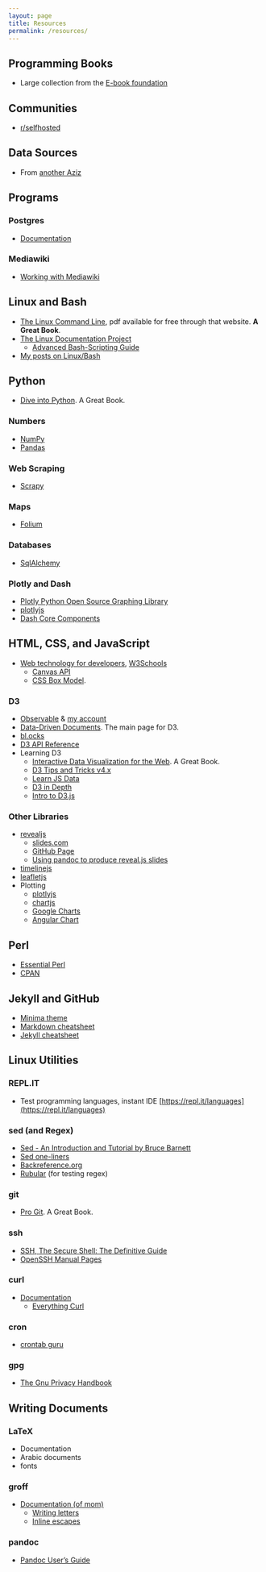 ```yaml
---
layout: page
title: Resources
permalink: /resources/
---
```

## Programming Books
* Large collection from the [E-book foundation](https://github.com/EbookFoundation)

## Communities
* [r/selfhosted](https://www.reddit.com/r/selfhosted/)

## Data Sources
* From [another Aziz](https://www.aziz-blog.com/?page_id=11103)

## Programs

### Postgres
* [Documentation](http://www.faqs.org/docs/ppbook/book1.htm)

### Mediawiki
* [Working with Mediawiki](http://workingwithmediawiki.com/book/foreword.html)

## Linux and Bash

* [The Linux Command Line](http://www.linuxcommand.org/tlcl.php), pdf available for free through that website. **A Great Book**.
* [The Linux Documentation Project](https://www.tldp.org/)
  * [Advanced Bash-Scripting Guide](https://www.tldp.org/LDP/abs/html/index.html)
* [My posts on Linux/Bash](https://azizcodes.github.io/category/linux.html)

## Python

* [Dive into Python](https://www.diveinto.org/python3/). A Great Book.

### Numbers
* [NumPy](https://docs.scipy.org/doc/)
* [Pandas](https://pandas.pydata.org/pandas-docs/stable/)

### Web Scraping
* [Scrapy](https://docs.scrapy.org/en/latest/)

### Maps
* [Folium](https://python-visualization.github.io/folium/)

### Databases
* [SqlAlchemy](https://www.sqlalchemy.org/)

### Plotly and Dash

* [Plotly Python Open Source Graphing Library](https://plot.ly/python/)
* [plotlyjs](https://plot.ly/javascript/)
* [Dash Core Components](https://dash.plot.ly/dash-core-components/)

## HTML, CSS, and JavaScript

* [Web technology for developers](https://developer.mozilla.org/en-US/docs/Web), [W3Schools](https://www.w3schools.com/)
  * [Canvas API](https://developer.mozilla.org/en-US/docs/Web/API/Canvas_API)
  * [CSS Box Model](https://www.w3schools.com/Css/css_boxmodel.asp).

### D3
* [Observable](https://observablehq.com) & [my account](https://observablehq.com/@azizcodes)
* [Data-Driven Documents](https://d3js.org/). The main page for D3.
* [bl.ocks](https://bl.ocks.org/)
* [D3 API Reference](https://github.com/d3/d3/blob/master/API.md)
* Learning D3
  * [Interactive Data Visualization for the Web](https://alignedleft.com/work/d3-book/). A Great Book.
  * [D3 Tips and Tricks v4.x](https://leanpub.com/d3-t-and-t-v4)
  * [Learn JS Data](http://learnjsdata.com/index.html)
  * [D3 in Depth](https://www.d3indepth.com/)
  * [Intro to D3.js](http://square.github.io/intro-to-d3/)

### Other Libraries
* [revealjs](https://revealjs.com/#/)
  * [slides.com](https://slides.com/)
  * [GitHub Page](https://github.com/hakimel/reveal.js) 
  * [ Using pandoc to produce reveal.js slides](https://github.com/jgm/pandoc/wiki/Using-pandoc-to-produce-reveal.js-slides)
* [timelinejs](https://timeline.knightlab.com/)
* [leafletjs](https://leafletjs.com/)
* Plotting  
  * [plotlyjs](https://plot.ly/javascript/getting-started/)
  * [chartjs](https://www.chartjs.org/docs/latest/)
  * [Google Charts](https://developers.google.com/chart/interactive/docs/)
  * [Angular Chart](https://jtblin.github.io/angular-chart.js/)

## Perl
* [Essential Perl](http://cslibrary.stanford.edu/108/EssentialPerl.html)
* [CPAN](https://www.cpan.org)

## Jekyll and GitHub
* [Minima theme](https://github.com/jekyll/minima)
* [Markdown cheatsheet](https://github.com/adam-p/markdown-here/wiki/Markdown-Cheatsheet)
* [Jekyll cheatsheet](https://devhints.io/jekyll)

## Linux Utilities

### REPL.IT 
* Test programming languages, instant IDE [https://repl.it/languages](https://repl.it/languages)

### sed (and Regex)
* [Sed - An Introduction and Tutorial by Bruce Barnett](http://www.grymoire.com/Unix/Sed.html)
* [Sed one-liners](http://sed.sourceforge.net/sed1line.txt)
* [Backreference.org](https://backreference.org/category/sed/)
* [Rubular](https://rubular.com) (for testing regex)

### git
* [Pro Git](https://git-scm.com/book/en/v2). A Great Book.

### ssh
* [SSH, The Secure Shell: The Definitive Guide](http://shop.oreilly.com/product/9780596000110.do)
* [OpenSSH Manual Pages](https://www.openssh.com/manual.html)

### curl
* [Documentation](https://curl.haxx.se/docs/)
  * [Everything Curl](https://ec.haxx.se/)

### cron
* [crontab guru](https://crontab.guru/)

### gpg
* [The Gnu Privacy Handbook](https://www.gnupg.org/gph/en/manual/book1.html)

## Writing Documents

### LaTeX
* Documentation
* Arabic documents
* fonts

### groff
* [Documentation (of mom)](http://www.schaffter.ca/mom/momdoc/toc.html)
  * [Writing letters](http://www.schaffter.ca/mom/momdoc/letters.html#top)
  * [Inline escapes](http://www.schaffter.ca/mom/momdoc/inlines.html#top)

### pandoc
* [Pandoc User’s Guide](https://pandoc.org/MANUAL.html)
